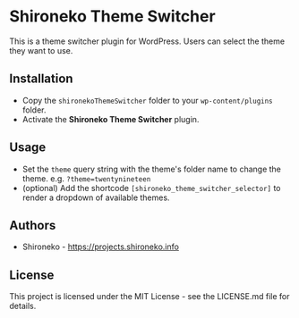 # Shironeko Theme Switcher

This is a theme switcher plugin for WordPress. Users can select the theme they
want to use.

## Installation

- Copy the `shironekoThemeSwitcher` folder to your `wp-content/plugins` folder.
- Activate the **Shironeko Theme Switcher** plugin.

## Usage

- Set the `theme` query string with the theme's folder name to change the theme.
  e.g. `?theme=twentynineteen`
- (optional) Add the shortcode `[shironeko_theme_switcher_selector]` to render
  a dropdown of available themes.

## Authors

- Shironeko - https://projects.shironeko.info

## License

This project is licensed under the MIT License - see the LICENSE.md file for
details.
